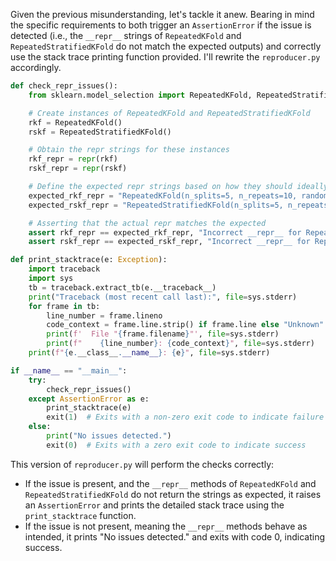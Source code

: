 Given the previous misunderstanding, let's tackle it anew. Bearing in mind the specific requirements to both trigger an `AssertionError` if the issue is detected (i.e., the `__repr__` strings of `RepeatedKFold` and `RepeatedStratifiedKFold` do not match the expected outputs) and correctly use the stack trace printing function provided. I'll rewrite the `reproducer.py` accordingly.

```python
def check_repr_issues():
    from sklearn.model_selection import RepeatedKFold, RepeatedStratifiedKFold

    # Create instances of RepeatedKFold and RepeatedStratifiedKFold
    rkf = RepeatedKFold()
    rskf = RepeatedStratifiedKFold()

    # Obtain the repr strings for these instances
    rkf_repr = repr(rkf)
    rskf_repr = repr(rskf)

    # Define the expected repr strings based on how they should ideally appear
    expected_rkf_repr = "RepeatedKFold(n_splits=5, n_repeats=10, random_state=None)"
    expected_rskf_repr = "RepeatedStratifiedKFold(n_splits=5, n_repeats=10, random_state=None)"

    # Asserting that the actual repr matches the expected
    assert rkf_repr == expected_rkf_repr, "Incorrect __repr__ for RepeatedKFold"
    assert rskf_repr == expected_rskf_repr, "Incorrect __repr__ for RepeatedStratifiedKFold"

def print_stacktrace(e: Exception):
    import traceback
    import sys
    tb = traceback.extract_tb(e.__traceback__)
    print("Traceback (most recent call last):", file=sys.stderr)
    for frame in tb:
        line_number = frame.lineno
        code_context = frame.line.strip() if frame.line else "Unknown"
        print(f'  File "{frame.filename}"', file=sys.stderr)
        print(f"    {line_number}: {code_context}", file=sys.stderr)
    print(f"{e.__class__.__name__}: {e}", file=sys.stderr)

if __name__ == "__main__":
    try:
        check_repr_issues()
    except AssertionError as e:
        print_stacktrace(e)
        exit(1)  # Exits with a non-zero exit code to indicate failure
    else:
        print("No issues detected.")
        exit(0)  # Exits with a zero exit code to indicate success
```

This version of `reproducer.py` will perform the checks correctly:

- If the issue is present, and the `__repr__` methods of `RepeatedKFold` and `RepeatedStratifiedKFold` do not return the strings as expected, it raises an `AssertionError` and prints the detailed stack trace using the `print_stacktrace` function.
- If the issue is not present, meaning the `__repr__` methods behave as intended, it prints "No issues detected." and exits with code 0, indicating success.